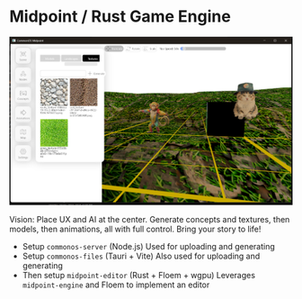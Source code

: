 # Midpoint / Rust Game Engine

![alt text](assets/image.png "Midpoint on Windows")

Vision: Place UX and AI at the center. Generate concepts and textures, then models, then animations, all with full control. Bring your story to life!

- Setup `commonos-server` (Node.js) Used for uploading and generating
- Setup `commonos-files` (Tauri + Vite) Also used for uploading and generating
- Then setup `midpoint-editor` (Rust + Floem + wgpu) Leverages `midpoint-engine` and Floem to implement an editor

